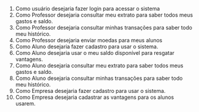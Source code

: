 1. Como usuário desejaria fazer login para acessar o sistema
2. Como Professor desejaria consultar meu extrato para saber  todos meus gastos e saldo.
3. Como Professor desejaria consultar minhas transações para saber todo meu histórico.
4. Como Professor desejaria enviar moedas para meus alunos
5. Como Aluno desejaria fazer cadastro para usar o sistema.
6. Como Aluno desejaria usar o meu saldo disponível para resgatar vantagens.
7. Como Aluno desejaria consultar meu extrato para saber todos meus gastos e saldo.
8. Como Aluno desejaria consultar minhas transações para saber todo meu histórico.
9. Como Empresa desejaria fazer cadastro para usar o sistema.
10. Como Empresa desejaria cadastrar as vantagens para os alunos usarem.
